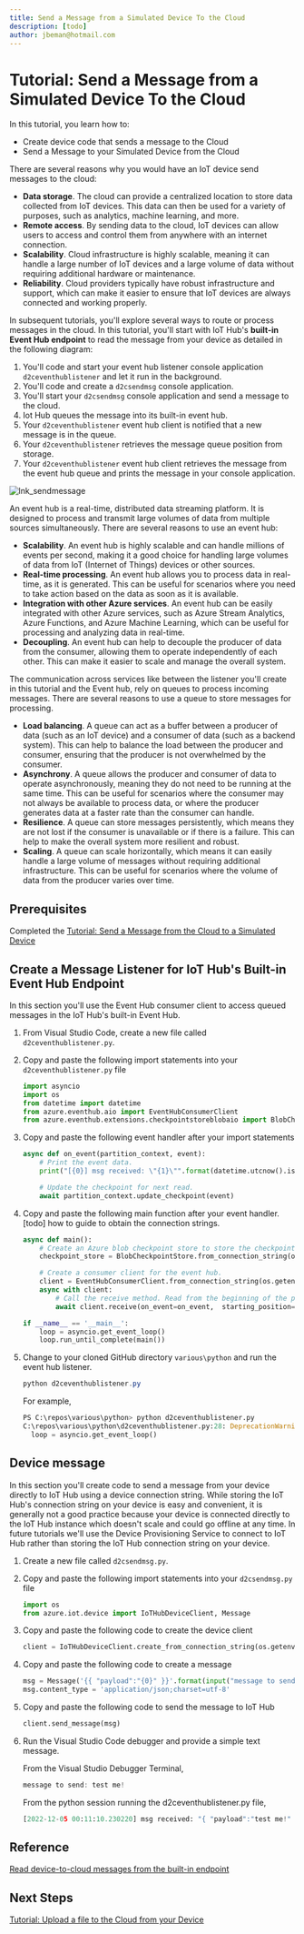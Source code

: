 ```yaml
---
title: Send a Message from a Simulated Device To the Cloud
description: [todo] 
author: jbeman@hotmail.com
---
```


# Tutorial: Send a Message from a Simulated Device To the Cloud

In this tutorial, you learn how to:

- Create device code that sends a message to the Cloud
- Send a Message to your Simulated Device from the Cloud

There are several reasons why you would have an IoT device send messages to the cloud:

- **Data storage**. The cloud can provide a centralized location to store data collected from IoT devices. This data can then be used for a variety of purposes, such as analytics, machine learning, and more.
- **Remote access**. By sending data to the cloud, IoT devices can allow users to access and control them from anywhere with an internet connection.
- **Scalability**. Cloud infrastructure is highly scalable, meaning it can handle a large number of IoT devices and a large volume of data without requiring additional hardware or maintenance.
- **Reliability**. Cloud providers typically have robust infrastructure and support, which can make it easier to ensure that IoT devices are always connected and working properly.

In subsequent tutorials, you'll explore several ways to route or process messages in the cloud. In this tutorial, you'll start with IoT Hub's **built-in Event Hub endpoint** to read the message from your device as detailed in the following diagram:

1. You'll code and start your event hub listener console application `d2ceventhublistener` and let it run in the background.
1. You'll code and create a `d2csendmsg` console application.
1. You'll start your `d2csendmsg` console application and send a message to the cloud.
1. Iot Hub queues the message into its built-in event hub.
1. Your `d2ceventhublistener` event hub client is notified that a new message is in the queue.
1. Your `d2ceventhublistener` retrieves the message queue position from storage.
1. Your `d2ceventhublistener` event hub client retrieves the message from the event hub queue and prints the message in your console application.

![lnk_sendmessage]

An event hub is a real-time, distributed data streaming platform. It is designed to process and transmit large volumes of data from multiple sources simultaneously. There are several reasons to use an event hub:

- **Scalability**. An event hub is highly scalable and can handle millions of events per second, making it a good choice for handling large volumes of data from IoT (Internet of Things) devices or other sources.
- **Real-time processing**. An event hub allows you to process data in real-time, as it is generated. This can be useful for scenarios where you need to take action based on the data as soon as it is available.
- **Integration with other Azure services**. An event hub can be easily integrated with other Azure services, such as Azure Stream Analytics, Azure Functions, and Azure Machine Learning, which can be useful for processing and analyzing data in real-time.
- **Decoupling**. An event hub can help to decouple the producer of data from the consumer, allowing them to operate independently of each other. This can make it easier to scale and manage the overall system.

The communication across services like between the listener you'll create in this tutorial and the Event hub, rely on queues to process incoming messages. There are several reasons to use a queue to store messages for processing.

- **Load balancing**. A queue can act as a buffer between a producer of data (such as an IoT device) and a consumer of data (such as a backend system). This can help to balance the load between the producer and consumer, ensuring that the producer is not overwhelmed by the consumer.
- **Asynchrony**. A queue allows the producer and consumer of data to operate asynchronously, meaning they do not need to be running at the same time. This can be useful for scenarios where the consumer may not always be available to process data, or where the producer generates data at a faster rate than the consumer can handle.
- **Resilience**. A queue can store messages persistently, which means they are not lost if the consumer is unavailable or if there is a failure. This can help to make the overall system more resilient and robust.
- **Scaling**. A queue can scale horizontally, which means it can easily handle a large volume of messages without requiring additional infrastructure. This can be useful for scenarios where the volume of data from the producer varies over time.

## Prerequisites

Completed the [Tutorial: Send a Message from the Cloud to a Simulated Device](tutorial-cloudtodevicemsg.md)

## Create a Message Listener for IoT Hub's Built-in Event Hub Endpoint

In this section you'll use the Event Hub consumer client to access queued messages in the IoT Hub's built-in Event Hub.

1. From Visual Studio Code, create a new file called `d2ceventhublistener.py`.
1. Copy and paste the following import statements into your `d2ceventhublistener.py` file

    ```python
    import asyncio
    import os
    from datetime import datetime
    from azure.eventhub.aio import EventHubConsumerClient
    from azure.eventhub.extensions.checkpointstoreblobaio import BlobCheckpointStore
    ```

1. Copy and paste the following event handler after your import statements

    ```python
    async def on_event(partition_context, event):
        # Print the event data.
        print("[{0}] msg received: \"{1}\"".format(datetime.utcnow().isoformat(), event.body_as_str(encoding='UTF-8')))
    
        # Update the checkpoint for next read.
        await partition_context.update_checkpoint(event)
    ```

1. Copy and paste the following main function after your event handler. [todo] how to guide to obtain the connection strings.

    ```python
    async def main():
        # Create an Azure blob checkpoint store to store the checkpoints.
        checkpoint_store = BlobCheckpointStore.from_connection_string(os.getenv("STORAGE_CONNECTION_STRING"), os.getenv("STORAGE_CONTAINER_NAME"))
    
        # Create a consumer client for the event hub.
        client = EventHubConsumerClient.from_connection_string(os.getenv("EVENTHUB_CONNECTION_STRING"), consumer_group="$Default", eventhub_name=os.getenv("EVENTHUB_NAME"), checkpoint_store=checkpoint_store)
        async with client:
            # Call the receive method. Read from the beginning of the partition (starting_position: "-1")
            await client.receive(on_event=on_event,  starting_position="-1")
    
    if __name__ == '__main__':
        loop = asyncio.get_event_loop()
        loop.run_until_complete(main())
    ```

1. Change to your cloned GitHub directory `various\python` and run the event hub listener.

    ```powershell
    python d2ceventhublistener.py
    ```

    For example,

    ```python
    PS C:\repos\various\python> python d2ceventhublistener.py
    C:\repos\various\python\d2ceventhublistener.py:28: DeprecationWarning: There is no current event loop
      loop = asyncio.get_event_loop()
    ```

## Device message

In this section you'll create code to send a message from your device directly to IoT Hub using a device connection string. While storing the IoT Hub's connection string on your device is easy and convenient, it is generally not a good practice because your device is connected directly to the IoT Hub instance which doesn't scale and could go offline at any time. In future tutorials we'll use the Device Provisioning Service to connect to IoT Hub rather than storing the IoT Hub connection string on your device.

1. Create a new file called `d2csendmsg.py`.
1. Copy and paste the following import statements into your `d2csendmsg.py` file

    ```python
    import os
    from azure.iot.device import IoTHubDeviceClient, Message
    ```

1. Copy and paste the following code to create the device client

    ```python
    client = IoTHubDeviceClient.create_from_connection_string(os.getenv("IOTHUB_DEVICE_CONNECTION_STRING"))
    ```

1. Copy and paste the following code to create a message

    ```python
    msg = Message('{{ "payload":"{0}" }}'.format(input("message to send: ")))
    msg.content_type = 'application/json;charset=utf-8'
    ```

1. Copy and paste the following code to send the message to IoT Hub

    ```python
    client.send_message(msg)
    ```

1. Run the Visual Studio Code debugger and provide a simple text message.

    From the Visual Studio Debugger Terminal,

    ```powershell
    message to send: test me!
    ```

    From the python session running the d2ceventhublistener.py file,

    ```python
    [2022-12-05 00:11:10.230220] msg received: "{ "payload":"test me!" }"
    ```

## Reference

[Read device-to-cloud messages from the built-in endpoint](https://learn.microsoft.com/azure/iot-hub/iot-hub-devguide-messages-read-builtin)

## Next Steps

[Tutorial: Upload a file to the Cloud from your Device](tutorial-uploaddevicefile.md)

<!--Images-->

[lnk_sendmessage]: media/tutorial-devicetocloudmsg/sendmessage.png